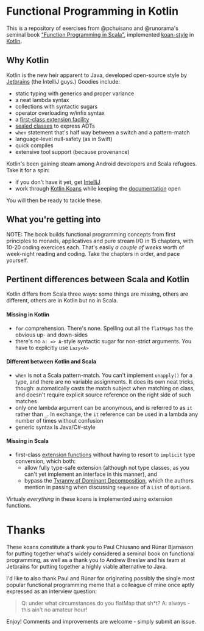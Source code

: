 # Functional Programming in Kotlin

This is a repository of exercises from @pchuisano and @runorama's seminal book ["Function Programming in Scala"](https://www.manning.com/books/functional-programming-in-scala), implemented [koan-style](https://sinairv.wordpress.com/2012/05/27/programming-koans-one-of-the-best-ways-to-learn-a-new-language-or-framework) in [Kotlin](http://kotlinlang.org).

## Why Kotlin

Kotlin is the new heir apparent to Java, developed open-source style by [Jetbrains](https://www.jetbrains.com) (the IntelliJ guys.) Goodies include:
- static typing with generics and proper variance
- a neat lambda syntax
- collections with syntactic sugars
- operator overloading w/infix syntax
- a [first-class extension facility](https://kotlinlang.org/docs/reference/extensions.html)
- [sealed classes](https://kotlinlang.org/docs/reference/classes.html) to express ADTs
- `when` statement that's half way between a switch and a pattern-match
- language-level null-safety (as in Swift)
- quick compiles
- extensive tool support (because provenance)

Kotlin's been gaining steam among Android developers and Scala refugees. Take it for a spin:
- if you don't have it yet, get [IntelliJ](https://www.jetbrains.com/idea)
- work through [Kotlin Koans](https://kotlinlang.org/docs/tutorials/koans.html) while keeping the [documentation](http://kotlinlang.org/docs/reference) open 

You will then be ready to tackle these.

## What you're getting into

NOTE: The book builds functional programming concepts from first principles to monads, applicatives and pure stream I/O in 15 chapters, with 10-20 coding exercices each. That's easily *a couple of weeks* worth of week-night reading and coding. Take the chapters in order, and pace yourself.

## Pertinent differences between Scala and Kotlin

Kotlin differs from Scala three ways: some things are missing, others are different, others are in Kotlin but no in Scala.

#### Missing in Kotlin

- `for` comprehension. There's none. Spelling out all the `flatMap`s has the obvious up- and down-sides
- there's no `a: => A`-style syntactic sugar for non-strict arguments. You have to explicitly use `Lazy<A>`

#### Different between Kotlin and Scala

- `when` is not a Scala pattern-match. You can't implement `unapply()` for a type, and there are no variable assignments. It does its own neat tricks, though: automatically casts the match subject when matching on class, and doesn't require explicit source reference on the right side of such matches
- only one lambda argument can be anonymous, and is referred to as `it` rather than `_`. In exchange, the `it` reference can be used in a lambda any number of times without confusion
- generic syntax is Java/C#-style

#### Missing in Scala
- first-class [extension functions](https://kotlinlang.org/docs/reference/extensions.html) without having to resort to `implicit` type conversion, which both:
    - allow fully type-safe extension (although not type classes, as you can't yet implement an interface in this manner), and 
    - bypass the [Tyranny of Dominant Decomposition](http://citeseerx.ist.psu.edu/viewdoc/download?doi=10.1.1.9.5189&rep=rep1&type=pdf), which the authors mention in passing when discussing `sequence` of a `List` of `Option`s. 
  
Virtualy *everything* in these koans is implemented using extension functions.

# Thanks

These koans constitute a thank you to Paul Chiusano and Rúnar Bjarnason for putting together what's widely considered a seminal book on functional programming, as well as a thank you to Andrew Breslav and his team at Jetbrains for putting together a highly viable alternative to Java.

I'd like to also thank Paul and Rúnar for originating possibly the single most popular functional programming meme that a colleague of mine once aptly expressed as an interview question:

> Q: under what circumstances do you flatMap that sh*t?
> A: always - this ain't no amateur hour!

Enjoy! Comments and improvements are welcome - simply submit an issue. 
